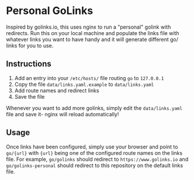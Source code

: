 # Personal GoLinks

Inspired by golinks.io, this uses nginx to run a "personal" golink with redirects. Run this on your local machine and populate the links file with whatever links you want to have handy and it will generate different go/ links for you to use.

## Instructions
1. Add an entry into your `/etc/hosts/` file routing `go` to `127.0.0.1`
1. Copy the file `data/links.yaml.example` to `data/links.yaml`
1. Add route names and redirect links
1. Save the file

Whenever you want to add more golinks, simply edit the `data/links.yaml` file and save it- nginx will reload automatically!


## Usage
Once links have been configured, simply use your browser and point to `go/{url}` with `{url}` being one of the configured route names on the links file. For example, `go/golinks` should redirect to `https://www.golinks.io` and `go/golinks-personal` should redirect to this repository on the default links file.